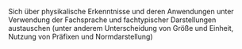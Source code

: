 Sich über physikalische Erkenntnisse und deren Anwendungen unter Verwendung der
Fachsprache und fachtypischer Darstellungen austauschen (unter anderem Unterscheidung
von Größe und Einheit, Nutzung von Präfixen und Normdarstellung)